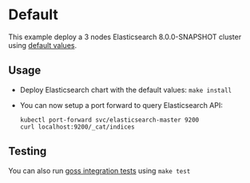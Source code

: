 # Default

This example deploy a 3 nodes Elasticsearch 8.0.0-SNAPSHOT cluster using
[default values][].


## Usage

* Deploy Elasticsearch chart with the default values: `make install`

* You can now setup a port forward to query Elasticsearch API:

  ```
  kubectl port-forward svc/elasticsearch-master 9200
  curl localhost:9200/_cat/indices
  ```


## Testing

You can also run [goss integration tests][] using `make test`


[goss integration tests]: https://github.com/elastic/helm-charts/tree/master/elasticsearch/examples/default/test/goss.yaml
[default values]: https://github.com/elastic/helm-charts/tree/master/elasticsearch/values.yaml
